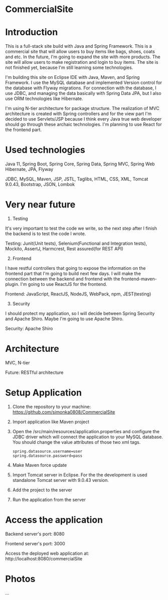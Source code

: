 # CommercialSite

# Introduction

This is a full-stack site build with Java and Spring Framework.
This is a commercial site that will allow users to buy items
like bags, shoes, coats and etc.
In the future, I'm going to expand the site with more products.
The site will allow users to make registration and login to buy items.
The site is not finished yet, because I'm still learning some technologies.

I'm building this site on Eclipse IDE with Java, Maven, and Spring Framework.
I use the MySQL database and implemented Version control for the database with Flyway migrations.
For connection with the database, I use JDBC, and managing the data basically with Spring Data JPA,
but I also use ORM technologies like Hibernate.

I'm using N-tier architecture for package structure. The realization of MVC architecture is created with
Spring controllers and for the view part I'm decided to use Servlets/JSP because I think
every Java true web developer should go through these archaic technologies.
I'm planning to use React for the frontend part.

# Used technologies

Java 11, Spring Boot, Spring Core, Spring Data, Spring MVC, Spring Web Hibernate, JPA, Flyway

JDBC, MySQL, Maven, JSP, JSTL, Taglibs, HTML, CSS, XML, Tomcat 9.0.43, Bootstrap, JSON, Lombok

# Very near future

1. Testing

It's very important to test the code we write, so the next step after I finish
the backend is to test the code I wrote.

Testing: Junit(Unit tests), Selenium(Functional and Integration tests), Mockito, AssertJ, Harmcrest, Rest assured(for REST API)

2. Frontend

I have restful controllers that going to expose the information on the frontend part
that I'm going to build next few days. I will make the connection between the backend and frontend
with the frontend-maven-plugin. I'm going to use ReactJS for the frontend.

Frontend: JavaScript, ReactJS, NodeJS, WebPack, npm, JEST(testing)

3. Security

I should protect my application, so I will decide between Spring Security and Apache Shiro.
Maybe I'm going to use Apache Shiro.

Security: Apache Shiro

# Architecture

MVC, N-tier

Future: RESTful architecture

# Setup Application

1.  Clone the repository to your machine: https://github.com/simonka0808/CommercialSite

2.  Import application like Maven project

3.  Open the /src/main/resources/application.properties and configure the JDBC driver which will connect the application to your MySQL database.
    You should change the value attributes of those two xml tags.

        spring.datasource.username=user
        spring.datasource.password=pass

4.  Make Maven force update

5.  Import Tomcat server in Eclipse. For the the development is used standalone Tomcat server with 9.0.43 version.

6.  Add the project to the server

7.  Run the application from the server

# Access the application

Backend server's port: 8080

Frontend server's port: 3000

Access the deployed web application at: http://localhost:8080/commercialSite

# Photos

...
